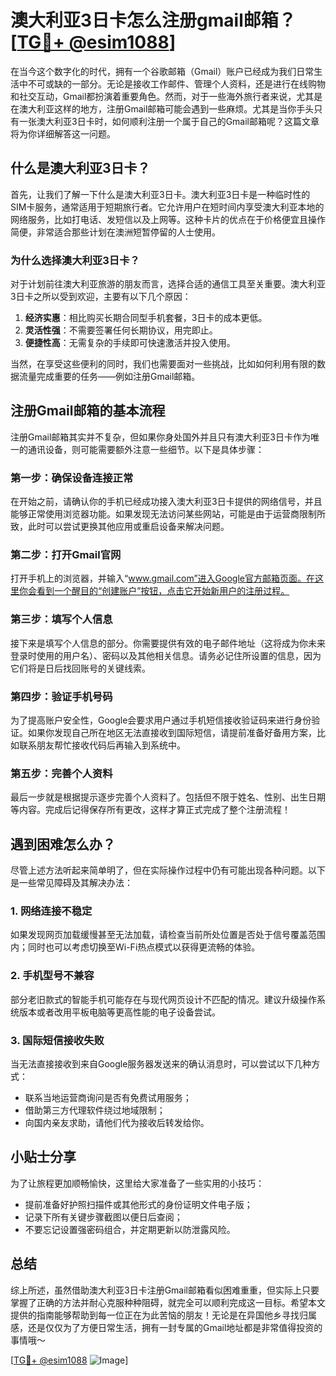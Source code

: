 # 澳大利亚3日卡怎么注册gmail邮箱？[[TG💪+ @esim1088](https://t.me/s/esim1088)]

在当今这个数字化的时代，拥有一个谷歌邮箱（Gmail）账户已经成为我们日常生活中不可或缺的一部分。无论是接收工作邮件、管理个人资料，还是进行在线购物和社交互动，Gmail都扮演着重要角色。然而，对于一些海外旅行者来说，尤其是在澳大利亚这样的地方，注册Gmail邮箱可能会遇到一些麻烦。尤其是当你手头只有一张澳大利亚3日卡时，如何顺利注册一个属于自己的Gmail邮箱呢？这篇文章将为你详细解答这一问题。

## 什么是澳大利亚3日卡？

首先，让我们了解一下什么是澳大利亚3日卡。澳大利亚3日卡是一种临时性的SIM卡服务，通常适用于短期旅行者。它允许用户在短时间内享受澳大利亚本地的网络服务，比如打电话、发短信以及上网等。这种卡片的优点在于价格便宜且操作简便，非常适合那些计划在澳洲短暂停留的人士使用。

### 为什么选择澳大利亚3日卡？

对于计划前往澳大利亚旅游的朋友而言，选择合适的通信工具至关重要。澳大利亚3日卡之所以受到欢迎，主要有以下几个原因：

1. **经济实惠**：相比购买长期合同型手机套餐，3日卡的成本更低。
2. **灵活性强**：不需要签署任何长期协议，用完即止。
3. **便捷性高**：无需复杂的手续即可快速激活并投入使用。

当然，在享受这些便利的同时，我们也需要面对一些挑战，比如如何利用有限的数据流量完成重要的任务——例如注册Gmail邮箱。

## 注册Gmail邮箱的基本流程

注册Gmail邮箱其实并不复杂，但如果你身处国外并且只有澳大利亚3日卡作为唯一的通讯设备，则可能需要额外注意一些细节。以下是具体步骤：

### 第一步：确保设备连接正常

在开始之前，请确认你的手机已经成功接入澳大利亚3日卡提供的网络信号，并且能够正常使用浏览器功能。如果发现无法访问某些网站，可能是由于运营商限制所致，此时可以尝试更换其他应用或重启设备来解决问题。

### 第二步：打开Gmail官网

打开手机上的浏览器，并输入“www.gmail.com”进入Google官方邮箱页面。在这里你会看到一个醒目的“创建账户”按钮，点击它开始新用户的注册过程。

### 第三步：填写个人信息

接下来是填写个人信息的部分。你需要提供有效的电子邮件地址（这将成为你未来登录时使用的用户名）、密码以及其他相关信息。请务必记住所设置的信息，因为它们将是日后找回账号的关键线索。

### 第四步：验证手机号码

为了提高账户安全性，Google会要求用户通过手机短信接收验证码来进行身份验证。如果你发现自己所在地区无法直接收到国际短信，请提前准备好备用方案，比如联系朋友帮忙接收代码后再输入到系统中。

### 第五步：完善个人资料

最后一步就是根据提示逐步完善个人资料了。包括但不限于姓名、性别、出生日期等内容。完成后记得保存所有更改，这样才算正式完成了整个注册流程！

## 遇到困难怎么办？

尽管上述方法听起来简单明了，但在实际操作过程中仍有可能出现各种问题。以下是一些常见障碍及其解决办法：

### 1. 网络连接不稳定

如果发现网页加载缓慢甚至无法加载，请检查当前所处位置是否处于信号覆盖范围内；同时也可以考虑切换至Wi-Fi热点模式以获得更流畅的体验。

### 2. 手机型号不兼容

部分老旧款式的智能手机可能存在与现代网页设计不匹配的情况。建议升级操作系统版本或者改用平板电脑等更高性能的电子设备尝试。

### 3. 国际短信接收失败

当无法直接接收到来自Google服务器发送来的确认消息时，可以尝试以下几种方式：
   - 联系当地运营商询问是否有免费试用服务；
   - 借助第三方代理软件绕过地域限制；
   - 向国内亲友求助，请他们代为接收后转发给你。

## 小贴士分享

为了让旅程更加顺畅愉快，这里给大家准备了一些实用的小技巧：
   - 提前准备好护照扫描件或其他形式的身份证明文件电子版；
   - 记录下所有关键步骤截图以便日后查阅；
   - 不要忘记设置强密码组合，并定期更新以防泄露风险。

## 总结

综上所述，虽然借助澳大利亚3日卡注册Gmail邮箱看似困难重重，但实际上只要掌握了正确的方法并耐心克服种种阻碍，就完全可以顺利完成这一目标。希望本文提供的指南能够帮助到每一位正在为此苦恼的朋友！无论是在异国他乡寻找归属感，还是仅仅为了方便日常生活，拥有一封专属的Gmail地址都是非常值得投资的事情哦～

[[TG💪+ @esim1088](https://t.me/s/esim1088) ![Image](https://i.postimg.cc/4NQfJmqS/Snipaste-2025-05-13-00-14-12.png)]